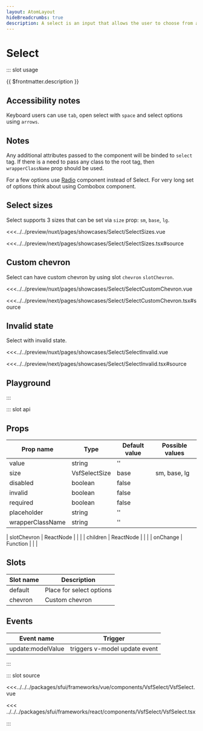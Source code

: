 ```yaml
---
layout: AtomLayout
hideBreadcrumbs: true
description: A select is an input that allows the user to choose from a set of options. Uses native html `<select>` tag. Used for forms or as a global setting, e.g. language, location.
---
```

# Select

::: slot usage

{{ $frontmatter.description }}

## Accessibility notes

Keyboard users can use `tab`, open select with `space` and select options using `arrows`.

## Notes

Any additional attributes passed to the component will be binded to `select` tag. If there is a need to pass any class to the root tag, then `wrapperClassName` prop should be used.

For a few options use [Radio](radio.html) component instead of Select. For very long set of options think about using Combobox component.

## Select sizes

Select supports 3 sizes that can be set via `size` prop: `sm`, `base`, `lg`.

<Showcase showcase-name="Select/SelectSizes" style="min-height:350px" >

<!-- vue -->
<<<../../preview/nuxt/pages/showcases/Select/SelectSizes.vue
<!-- end vue -->
<!-- react -->
<<<../../preview/next/pages/showcases/Select/SelectSizes.tsx#source
<!-- end react -->
</Showcase>

## Custom chevron

Select can have custom chevron by using <!-- vue -->slot `chevron`<!-- end vue --> <!-- react -->`slotChevron`<!-- end react -->.

<Showcase showcase-name="Select/SelectCustomChevron">

<!-- vue -->
<<<../../preview/nuxt/pages/showcases/Select/SelectCustomChevron.vue
<!-- end vue -->
<!-- react -->
<<<../../preview/next/pages/showcases/Select/SelectCustomChevron.tsx#source
<!-- end react -->
</Showcase>

## Invalid state

Select with invalid state.

<Showcase showcase-name="Select/SelectInvalid">

<!-- vue -->
<<<../../preview/nuxt/pages/showcases/Select/SelectInvalid.vue
<!-- end vue -->
<!-- react -->
<<<../../preview/next/pages/showcases/Select/SelectInvalid.tsx#source
<!-- end react -->
</Showcase>

## Playground

<Generate />

:::

::: slot api

## Props

| Prop name         | Type            | Default value | Possible values                        |
| ----------------  | --------        | ------------- | -------------------------------------- |
| value             | string          | ''            |                                        |
| size              | VsfSelectSize   | base          | sm, base, lg                           |
| disabled          | boolean         | false         |                                        |
| invalid           | boolean         | false         |                                        |
| required          | boolean         | false         |                                        |
| placeholder       | string          | ''            |                                        |
| wrapperClassName  | string          | ''            |                                        |
<!-- react -->
| slotChevron       | ReactNode       |               |                                        |
| children          | ReactNode       |               |                                        |
| onChange          | Function        |               |                                        |
<!-- end react -->

<!-- vue -->
## Slots

| Slot name | Description              |
| --------- | ------------------------ |
| default   | Place for select options |
| chevron   | Custom chevron           |

## Events

| Event name        | Trigger                       |
| ----------------- | ----------------------------- |
| update:modelValue | triggers v-model update event |

<!-- end vue -->

:::

::: slot source
<SourceCode>
<!-- vue -->
<<<../../../packages/sfui/frameworks/vue/components/VsfSelect/VsfSelect.vue
<!-- end vue -->

<!-- react -->
<<< ../../../packages/sfui/frameworks/react/components/VsfSelect/VsfSelect.tsx
<!-- end react -->
</SourceCode>
:::
